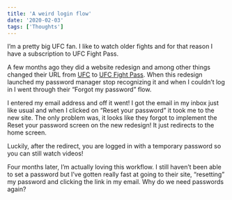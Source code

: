 ```yaml
---
title: 'A weird login flow'
date: '2020-02-03'
tags: ['Thoughts']
---
```


I’m a pretty big UFC fan. I like to watch older fights and for that reason I have a subscription to UFC Fight Pass.

A few months ago they did a website redesign and among other things changed their URL from [UFC](http://ufc.tv/) to [UFC Fight Pass](https://ufcfightpass.com/). When this redesign launched my password manager stop recognizing it and when I couldn’t log in I went through their “Forgot my password” flow.

I entered my email address and off it went! I got the email in my inbox just like usual and when I clicked on “Reset your password” it took me to the new site. The only problem was, it looks like they forgot to implement the Reset your password screen on the new redesign! It just redirects to the home screen.

Luckily, after the redirect, you are logged in with a temporary password so you can still watch videos!

Four months later, I’m actually loving this workflow. I still haven’t been able to set a password but I’ve gotten really fast at going to their site, “resetting” my password and clicking the link in my email. Why do we need passwords again?
